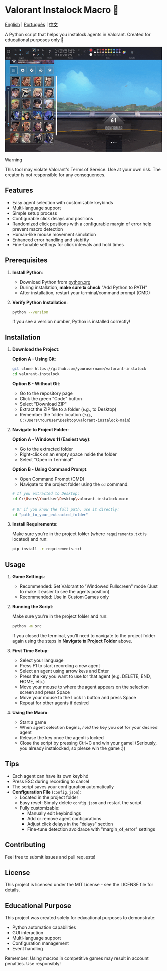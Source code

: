 # Valorant Instalock Macro 🎯

[English](README.md) | [Português](README_PTBR.md) | [中文](README_CN.md)

A Python script that helps you instalock agents in Valorant. Created for educational purposes only 👀

![Example](example.gif)

> [!WARNING]  
> This tool may violate Valorant's Terms of Service. Use at your own risk. The creator is not responsible for any consequences.

## Features

- Easy agent selection with customizable keybinds
- Multi-language support
- Simple setup process
- Configurable click delays and positions
- Randomized click positions with a configurable margin of error help prevent macro detection
- Human-like mouse movement simulation
- Enhanced error handling and stability
- Fine-tunable settings for click intervals and hold times

## Prerequisites

1. **Install Python**:

   - Download Python from [python.org](https://python.org/downloads/)
   - During installation, **make sure to check** "Add Python to PATH"
   - After installation, restart your terminal/command prompt (CMD)

2. **Verify Python Installation**:
   ```bash
   python --version
   ```
   If you see a version number, Python is installed correctly!

## Installation

1. **Download the Project**:

   **Option A - Using Git**:

   ```bash
   git clone https://github.com/yourusername/valorant-instalock
   cd valorant-instalock
   ```

   **Option B - Without Git**:

   - Go to the repository page
   - Click the green "Code" button
   - Select "Download ZIP"
   - Extract the ZIP file to a folder (e.g., to Desktop)
   - Remember the folder location (e.g., `C:\Users\YourUser\Desktop\valorant-instalock-main`)

2. **Navigate to Project Folder**:

   **Option A - Windows 11 (Easiest way)**:

   - Go to the extracted folder
   - Right-click on an empty space inside the folder
   - Select "Open in Terminal"

   **Option B - Using Command Prompt**:

   - Open Command Prompt (CMD)
   - Navigate to the project folder using the `cd` command:

   ```bash
   # If you extracted to Desktop:
   cd C:\Users\YourUser\Desktop\valorant-instalock-main

   # Or if you know the full path, use it directly:
   cd "path_to_your_extracted_folder"
   ```

3. **Install Requirements**:

   Make sure you're in the project folder (where `requirements.txt` is located) and run:

   ```bash
   pip install -r requirements.txt
   ```

## Usage

1. **Game Settings**:

   - Recommended: Set Valorant to "Windowed Fullscreen" mode (Just to make it easier to see the agents position)
   - Recommended: Use in Custom Games only

2. **Running the Script**:

   Make sure you're in the project folder and run:

   ```bash
   python -m src
   ```

   If you closed the terminal, you'll need to navigate to the project folder again using the steps in **Navigate to Project Folder** above.

3. **First Time Setup**:

   - Select your language
   - Press F1 to start recording a new agent
   - Select an agent using arrow keys and Enter
   - Press the key you want to use for that agent (e.g. DELETE, END, HOME, etc.)
   - Move your mouse to where the agent appears on the selection screen and press Space
   - Move your mouse to the Lock In button and press Space
   - Repeat for other agents if desired

4. **Using the Macro**:
   - Start a game
   - When agent selection begins, _hold_ the key you set for your desired agent
   - Release the key once the agent is locked
   - Close the script by pressing Ctrl+C and win your game! (Seriously, you already instalocked, so please win the game :))

## Tips

- Each agent can have its own keybind
- Press ESC during recording to cancel
- The script saves your configuration automatically
- **Configuration File** (`config.json`):
  - Located in the project folder
  - Easy reset: Simply delete `config.json` and restart the script
  - Fully customizable:
    - Manually edit keybindings
    - Add or remove agent configurations
    - Adjust click delays in the "delays" section
    - Fine-tune detection avoidance with "margin_of_error" settings

## Contributing

Feel free to submit issues and pull requests!

## License

This project is licensed under the MIT License - see the LICENSE file for details.

## Educational Purpose

This project was created solely for educational purposes to demonstrate:

- Python automation capabilities
- GUI interaction
- Multi-language support
- Configuration management
- Event handling

Remember: Using macros in competitive games may result in account penalties. Use responsibly!
